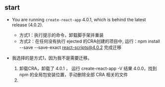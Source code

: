 ## start
- You are running `create-react-app` 4.0.1, which is behind the latest release (4.0.2).
    - 方式1：执行提示的命令，卸载脚手架并重装
    - 方式2：在任何没有执行 ejected 的CRA创建的项目中, 运行：npm install --save --save-exact react-scripts@4.0.2 完成迁移
    
- 我选择的是方式1，因为我不是需要迁移。
    1. 卸载CRA，卸载了 4.0.1 ， 运行 create-react-app -V 结果 4.0.0，找到 npm 的全局包安装位置，手动删除全部 CRA 相关的文件
    2. 
    
